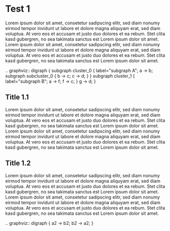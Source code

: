# Test 1

Lorem ipsum dolor sit amet, consetetur sadipscing elitr, sed diam nonumy eirmod tempor invidunt ut labore et dolore magna aliquyam erat, sed diam voluptua. At vero eos et accusam et justo duo dolores et ea rebum. Stet clita kasd gubergren, no sea takimata sanctus est Lorem ipsum dolor sit amet. Lorem ipsum dolor sit amet, consetetur sadipscing elitr, sed diam nonumy eirmod tempor invidunt ut labore et dolore magna aliquyam erat, sed diam voluptua. At vero eos et accusam et justo duo dolores et ea rebum. Stet clita kasd gubergren, no sea takimata sanctus est Lorem ipsum dolor sit amet.

.. graphviz::
    digraph {
      subgraph cluster_0 {
        label="subgraph A";
        a -> b;
        subgraph subcluster_0 {
          b -> c;
          c -> d;
        }
      }
      subgraph cluster_1 {
        label="subgraph B";
        a -> f;
        f -> c;
      }
      g -> d;
    }

## Title 1.1

Lorem ipsum dolor sit amet, consetetur sadipscing elitr, sed diam nonumy eirmod tempor invidunt ut labore et dolore magna aliquyam erat, sed diam voluptua. At vero eos et accusam et justo duo dolores et ea rebum. Stet clita kasd gubergren, no sea takimata sanctus est Lorem ipsum dolor sit amet. Lorem ipsum dolor sit amet, consetetur sadipscing elitr, sed diam nonumy eirmod tempor invidunt ut labore et dolore magna aliquyam erat, sed diam voluptua. At vero eos et accusam et justo duo dolores et ea rebum. Stet clita kasd gubergren, no sea takimata sanctus est Lorem ipsum dolor sit amet.

<div class="graph" id="graph2">
<div class="cygraph big" id="cy2">
<script language="javascript">cytoscape_data_cy2 = [
{'data': {'id': 'a'}, 'classes':['level0']},
{'data': {'id': 'b'}, 'classes':['level0']},
{'data': {'id': 'edge0', 'source': 'a', 'target': 'b'}},
{'data': {'id': 'edge1', 'source': 'b', 'target': 'a'}},
{'data': {'id': 'a-a', 'parent': 'a'}, 'classes':['level1']},
{'data': {'id': 'a-b', 'parent': 'a'}, 'classes':['level1']}
];
</script>
</div>
</div>

## Title 1.2

Lorem ipsum dolor sit amet, consetetur sadipscing elitr, sed diam nonumy eirmod tempor invidunt ut labore et dolore magna aliquyam erat, sed diam voluptua. At vero eos et accusam et justo duo dolores et ea rebum. Stet clita kasd gubergren, no sea takimata sanctus est Lorem ipsum dolor sit amet. Lorem ipsum dolor sit amet, consetetur sadipscing elitr, sed diam nonumy eirmod tempor invidunt ut labore et dolore magna aliquyam erat, sed diam voluptua. At vero eos et accusam et justo duo dolores et ea rebum. Stet clita kasd gubergren, no sea takimata sanctus est Lorem ipsum dolor sit amet.

.. graphviz::
    digraph {
      a2 -> b2;
      b2 -> a2;
    }
